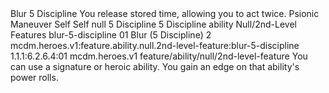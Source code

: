 <ability>
  <name>Blur</name>
  <cost>5 Discipline</cost>
  <flavor>You release stored time, allowing you to act twice.</flavor>
  <keywords>
    <keyword>Psionic</keyword>
  </keywords>
  <type>Maneuver</type>
  <distance>Self</distance>
  <target>Self</target>
  <metadata>
    <class>null</class>
    <cost>5 Discipline</cost>
    <cost_amount>5</cost_amount>
    <cost_resource>Discipline</cost_resource>
    <feature_type>ability</feature_type>
    <file_dpath>Null/2nd-Level Features</file_dpath>
    <item_id>blur-5-discipline</item_id>
    <item_index>01</item_index>
    <item_name>Blur (5 Discipline)</item_name>
    <level>2</level>
    <scc>mcdm.heroes.v1:feature.ability.null.2nd-level-feature:blur-5-discipline</scc>
    <scdc>1.1.1:6.2.6.4:01</scdc>
    <source>mcdm.heroes.v1</source>
    <type>feature/ability/null/2nd-level-feature</type>
  </metadata>
  <effects>
    <effect type="mundane">You can use a signature or heroic ability. You gain an edge on that ability&apos;s power rolls.</effect>
  </effects>
</ability>
